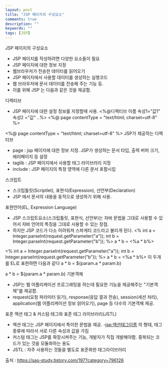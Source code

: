 ```yaml
---
layout: post
title: "JSP 페이지의 구성요소"
comments: true
description: ""
keywords: ""
tags: [JSP]
---
```


JSP 페이지의 구성요소

- JSP 페이지를 작성하려면 다양한 요소들이 필요 
- JSP 페이지에 대한 정보 지정
- 웹브라우저가 전송한 데이터를 읽어오기
- JSP 페이지에서 사용할 데이터를 생성하는 실행코드
- 웹 브라우저에 문서 데이터를 전송해 주는 기능 등.
- 이를 위해 JSP 는 다음과 같은 것을 제공함.

디렉티브
- JSP 페이지에 대한 설정 정보를 지정할때 사용.
<%@디렉티브 이름 속성1="값1" 속성2 ="값" ..%>
<%@ page contentType = "text/html; charset=utf-8" %>

<%@ page contentType = "text/html; charset=utf-8" %> 
JSP가 제공하는 디렉티브
- page : jsp 페이지에 대한 정보 지정. JSP가 생성하는 문서 타입, 출력 버퍼 크기, 에러페이지 등 설정
- taglib : JSP 페이지에서 사용할 태그 라이브러리 지정
- include : JSP 페이지의 특정 영역에 다른 문서 포함시킴

 

스크립트
- 스크립틀릿(Scriptlet), 표현식(Expression), 선언부(Declaration)
- JSP 에서 문서의 내용을 동적으로 생성하기 위해 사용.

 

표현언어(EL, Expression Language)
- JSP 스크립트요소(스크립틀릿, 표현식, 선언부)는 자바 문법을 그대로 사용할 수 있어서 자바 언어의 특징을 그대로 사용할 수 있는 장점.
- 하지만 JSP 코드가 다소 어려워져 스파게티 코드라고 불리게 된다.
<%
int a = Integer.parseInt(request.getParameter("a"));
int b = Integer.parseInt(request.getParameter("b"));
%>
a * b = <%a * b%>

<% 
int a = Integer.parseInt(request.getParameter("a")); 
int b = Integer.parseInt(request.getParameter("b")); 
%> 
a * b = <%a * b%> 
이 두개를 EL로 표현하면 다음과 같다
a * b = ${param.a * param.b}

a * b = ${param.a * param.b} 
기본객체
 - JSP는 웹 어플리케이션 프로그래밍을 하는데 필요한 기능을 제공해주는 "기본객체"를 제공함.
 - request(요청 파라미터 읽기), response(응답 결과 전송), session(세션 처리), application(웹 어플리케이션 정보 읽어오기), page 등 다수의 기본객체 제공. 

 

표준 액션 태그 & 커스텀 태그와 표준 태그 라이브러리(JSTL)
 - 액션 태그는 JSP 페이지에서 특이한 문법을 제공.
 -<jsp:액션태그이름> 의 형태, 태그 종류에 따라서 서로 다른 속성과 값을 가짐
 - 커스텀 태그는 JSP를 확장시켜주는 기능, 개발자가 직접 개발해야함. 중복되는 코드가 있는 것을 모듈화하는 용도
 - JSTL : 자주 사용하는 것들을 별도로 표준화한 태그라이브러리

출처 : https://sas-study.tistory.com/197?category=796126